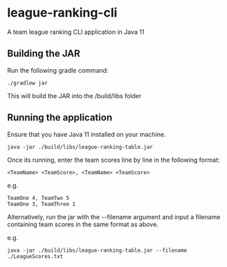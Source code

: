 # league-ranking-cli
A team league ranking CLI application in Java 11

## Building the JAR

Run the following gradle command: 

```
./gradlew jar
```

This will build the JAR into the /build/libs folder

## Running the application

Ensure that you have Java 11 installed on your machine.

```
java -jar ./build/libs/league-ranking-table.jar
```

Once its running, enter the team scores line by line in the following format:

```
<TeamName> <TeamScore>, <TeamName> <TeamScore>
```

e.g.

```
TeamOne 4, TeamTwo 5
TeamOne 3, TeamThree 1
```

Alternatively, run the jar with the --filename argument and input a filename containing team scores
in the same format as above.

e.g.

```
java -jar ./build/libs/league-ranking-table.jar --filename ./LeagueScores.txt
```